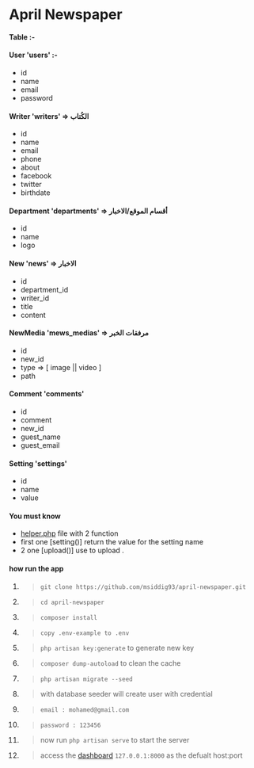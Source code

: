 # April Newspaper

#### Table :-

#### User 'users' :-
- id
- name
- email
- password
  
#### Writer 'writers' => الكُتاب
- id
- name
- email
- phone
- about
- facebook
- twitter
- birthdate 

#### Department 'departments' => أقسام الموقع/الاخبار
- id
- name
- logo

#### New 'news' => الاخبار
- id
- department_id
- writer_id
- title
- content

#### NewMedia 'mews_medias' => مرفقات الخبر
- id
- new_id
- type => [ image || video ]
- path

#### Comment 'comments'
- id
- comment
- new_id
- guest_name
- guest_email

#### Setting 'settings'
- id
- name
- value

#### You must know
- [helper.php](app/Helpers/helper.php) file with 2 function 
- first one [setting()] return the value for the setting name
- 2 one [upload()] use to upload .

#### how run the app
1. > `git clone https://github.com/msiddig93/april-newspaper.git`
1. > `cd april-newspaper`
1. > `composer install`
1. > `copy .env-example to .env`
1. > `php artisan key:generate` to generate new key
1. > `composer dump-autoload` to clean the cache
1. > `php artisan migrate --seed`
1. > with database seeder will create user with credential
1. > `email : mohamed@gmail.com`
1. > `password : 123456`
1. > now run `php artisan serve` to start the server
1. > access the [dashboard](127.0.0.1:8000) `127.0.0.1:8000` as the defualt host:port
